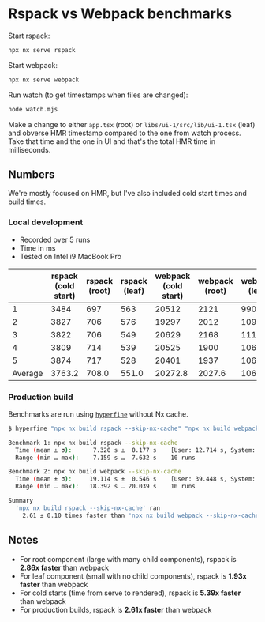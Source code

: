 # Rspack vs Webpack benchmarks

Start rspack:

```bash
npx nx serve rspack
```

Start webpack:

```bash
npx nx serve webpack
```

Run watch (to get timestamps when files are changed):

```bash
node watch.mjs
```

Make a change to either `app.tsx` (root) or `libs/ui-1/src/lib/ui-1.tsx` (leaf) and obverse HMR timestamp compared to the one from watch process. Take that time and the one in UI and that's the total HMR time in milliseconds.

## Numbers

We're mostly focused on HMR, but I've also included cold start times and build times.

### Local development

- Recorded over 5 runs
- Time in ms
- Tested on Intel i9 MacBook Pro

|         | rspack (cold start) | rspack (root) | rspack (leaf) | webpack (cold start) | webpack (root) | webpack (leaf) |
| ------- | ------------------- | ------------- | ------------- | -------------------- | -------------- | -------------- |
| 1       | 3484                | 697           | 563           | 20512                | 2121           | 990            |
| 2       | 3827                | 706           | 576           | 19297                | 2012           | 1095           |
| 3       | 3822                | 706           | 549           | 20629                | 2168           | 1116           |
| 4       | 3809                | 714           | 539           | 20525                | 1900           | 1061           |
| 5       | 3874                | 717           | 528           | 20401                | 1937           | 1063           |
| Average | 3763.2              | 708.0         | 551.0         | 20272.8              | 2027.6         | 1065.0         |


### Production build

Benchmarks are run using [`hyperfine`](https://github.com/sharkdp/hyperfine) without Nx cache.


```bash
$ hyperfine "npx nx build rspack --skip-nx-cache" "npx nx build webpack --skip-nx-cache"

Benchmark 1: npx nx build rspack --skip-nx-cache
  Time (mean ± σ):      7.320 s ±  0.177 s    [User: 12.714 s, System: 0.957 s]
  Range (min … max):    7.159 s …  7.632 s    10 runs

Benchmark 2: npx nx build webpack --skip-nx-cache
  Time (mean ± σ):     19.114 s ±  0.546 s    [User: 39.448 s, System: 4.221 s]
  Range (min … max):   18.392 s … 20.039 s    10 runs

Summary
  'npx nx build rspack --skip-nx-cache' ran
    2.61 ± 0.10 times faster than 'npx nx build webpack --skip-nx-cache'
```

## Notes

- For root component (large with many child components), rspack is **2.86x faster** than webpack
- For leaf component (small with no child components), rspack is **1.93x faster** than webpack
- For cold starts (time from serve to rendered), rspack is **5.39x faster** than webpack
- For production builds, rspack is **2.61x faster** than webpack
